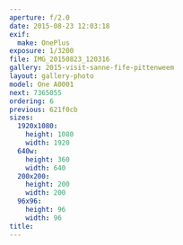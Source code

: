 ```yaml
---
aperture: f/2.0
date: 2015-08-23 12:03:18
exif:
  make: OnePlus
exposure: 1/3200
file: IMG_20150823_120316
gallery: 2015-visit-sanne-fife-pittenweem
layout: gallery-photo
model: One A0001
next: 7365055
ordering: 6
previous: 621f0cb
sizes:
  1920x1080:
    height: 1080
    width: 1920
  640w:
    height: 360
    width: 640
  200x200:
    height: 200
    width: 200
  96x96:
    height: 96
    width: 96
title: 
---
```

